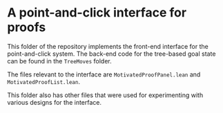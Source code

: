 # A point-and-click interface for proofs

This folder of the repository implements the 
front-end interface for the point-and-click system.
The back-end code for the tree-based goal state 
can be found in the `TreeMoves` folder.

The files relevant to the interface are `MotivatedProofPanel.lean` and `MotivatedProofList.lean`.

This folder also has other files that were used for experimenting with 
various designs for the interface.
